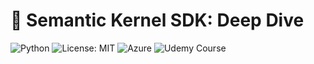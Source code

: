 # 🤖 Semantic Kernel SDK: Deep Dive

![Python](https://img.shields.io/badge/python-3.10-blue)
![License: MIT](https://img.shields.io/badge/License-MIT-yellow.svg)
![Azure](https://img.shields.io/badge/deployed%20on-Azure-blueviolet)
![Udemy Course](https://img.shields.io/badge/Udemy-View_Course-orange?logo=Udemy)


